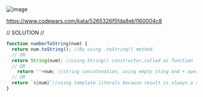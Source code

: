 ![image](https://github.com/user-attachments/assets/a03a3f41-a8c6-4ff8-bb2a-29cd21d0a851)

https://www.codewars.com/kata/5265326f5fda8eb1160004c8

// SOLUTION //
```javascript
function numberToString(num) {
  return num.toString(); //By using .toString() method
  // OR 
  return String(num); //using String() constructor,called as function
  // OR
    return ''+num; //string concatenation, using empty sting and + operator
  // OR
  return `${num}`//using template literals because result is always a string
}
```
